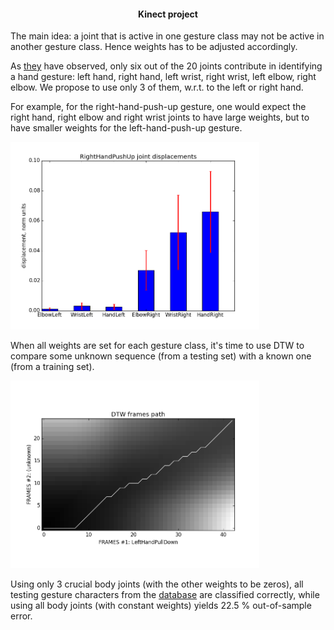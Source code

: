 <html>
<head>
<h4 align="center">Kinect project</h4>
</head>

<body>
<p>The main idea: a joint that is active in one gesture class may not be active in another gesture class. Hence weights has to be adjusted accordingly.</p>
<p>As <a href="http://datascience.sehir.edu.tr/pub/VISAPP2013.pdf">they</a> have observed, only six out of the 20 joints contribute in identifying a hand gesture: left hand, right hand, left wrist, right wrist, left elbow, right elbow. We propose to use only 3 of them, w.r.t. to the left or right hand.</p>

<p>For example, for the right-hand-push-up gesture, one would expect the right hand, right elbow and right wrist joints to have large weights, but to have smaller weights for the left-hand-push-up gesture.</p>
<div><img src="joint_displacements.png" height="300"/></div>
<p>When all weights are set for each gesture class, it's time to use DTW to compare some unknown sequence (from a testing set) with a known one (from a training set).</p>
<div><img src="dtw_path.png" height="300"/></div>
<p>Using only 3 crucial body joints (with the other weights to be zeros), all testing gesture characters from the <a href="http://datascience.sehir.edu.tr/visapp2013/">database</a> are classified correctly, while using all body joints (with constant weights) yields 22.5 % out-of-sample error.</p>

</body>
</html>
